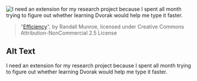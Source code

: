 ![I need an extension for my research project because I spent all month trying to figure out whether learning Dvorak would help me type it faster.](https://imgs.xkcd.com/comics/efficiency.png)
> "[Efficiency](https://xkcd.com/1445/)", by Randall Munroe, licensed under Creative Commons Attribution-NonCommercial 2.5 License

## Alt Text
I need an extension for my research project because I spent all month trying to figure out whether learning Dvorak would help me type it faster.
